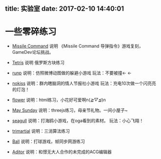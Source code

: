 title: 实验室
date: 2017-02-10 14:40:01
---

# 一些零碎练习

- [Missile Command](https://github.com/surevision/Missile_Command_Challenge)
说明 《Missile Command 导弹指令》游戏复刻，GameDev论坛挑战。

- [Tetris](http://www.nocknow.com/tetris/)
说明 俄罗斯方块练习

- [runp](http://www.nocknow.com/runp/)
说明：仿照微博动图做的躲避小游戏
玩法：不要被撞← ←

- [nokiss](http://www.nocknow.com/nokiss/)
说明：群内瞎脑洞的情人节报社小游戏
玩法：充电10次做一个闪亮亮的灯泡！

- [flower](http://www.nocknow.com/flower/)
说明：html练习，小花好可爱啊n(*≧▽≦*)n

- [May Sunday](http://www.nocknow.com/three/)
说明：threejs练习，母亲节礼物。一间小屋子~

- [seagull](http://www.nocknow.com/seagull/)
说明：打海鸥小游戏，在oga看到的素材。
玩法：小心飞翔！

- [trimartial](http://www.nocknow.com/trimartial/)
说明：三消算法练习

- [Ball](http://www.surebrz.com/origin/ball)
说明：打球游戏，帧同步网游练习

- [Aditor](http://www.nocknow.com/index.php?s=Aditor/Index/story)
说明：和憬无大人合作的未完成的ACG编辑器

